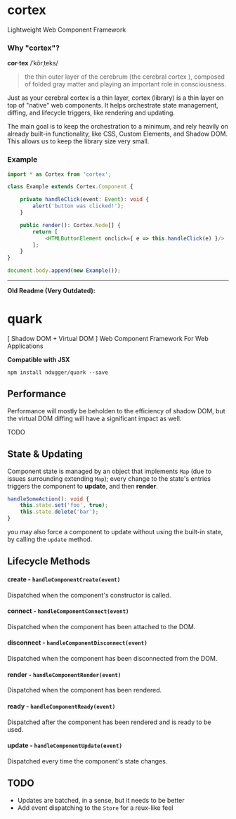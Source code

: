 # cortex
Lightweight Web Component Framework

### Why "cortex"?
**cor·tex**
/ˈkôrˌteks/
> the thin outer layer of the cerebrum (the cerebral cortex ), composed of folded gray matter and playing an important role in consciousness.

Just as your cerebral cortex is a thin layer, cortex (library) is a thin layer on top of "native" web components. It helps orchestrate state management, diffing, and lifecycle triggers, like rendering and updating.

The main goal is to keep the orchestration to a minimum, and rely heavily on already built-in functionality, like CSS, Custom Elements, and Shadow DOM. This allows us to keep the library size very small.

### Example
```typescript
import * as Cortex from 'cortex';

class Example extends Cortex.Component {

    private handleClick(event: Event): void {
        alert('button was clicked!');
    }

    public render(): Cortex.Node[] {
        return [
            <HTMLButtonElement onclick={ e => this.handleClick(e) }/>
        ];
    }
}

document.body.append(new Example());
```









---

**Old Readme (Very Outdated):**

# quark

[ Shadow DOM + Virtual DOM ] Web Component Framework For Web Applications

**Compatible with JSX**

```
npm install ndugger/quark --save
```

## Performance
Performance will mostly be beholden to the efficiency of shadow DOM, but the virtual DOM diffing
will have a significant impact as well.

TODO

## State & Updating
Component state is managed by an object that implements `Map` (due to issues surrounding extending `Map`);
every change to the state's entries triggers the component to **update**, and then **render**.

```typescript
handleSomeAction(): void {
    this.state.set('foo', true);
    this.state.delete('bar');
}
```

you may also force a component to update without using the built-in state, by calling the `update` method.


## Lifecycle Methods

#### create - `handleComponentCreate(event)`
Dispatched when the component's constructor is called.

#### connect - `handleComponentConnect(event)`
Dispatched when the component has been attached to the DOM.

#### disconnect - `handleComponentDisconnect(event)`
Dispatched when the component has been disconnected from the DOM.

#### render - `handleComponentRender(event)`
Dispatched when the component has been rendered.

#### ready - `handleComponentReady(event)`
Dispatched after the component has been rendered and is ready to be used.

#### update - `handleComponentUpdate(event)`
Dispatched every time the component's state changes.

## TODO
- Updates are batched, in a sense, but it needs to be better
- Add event dispatching to the `Store` for a reux-like feel
